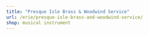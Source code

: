```yaml
---
title: "Presque Isle Brass & Woodwind Service"
url: /erie/presque-isle-brass-and-woodwind-service/
shop: musical instrument
---
```

